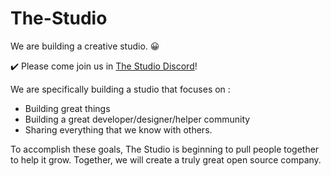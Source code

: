# The-Studio
We are building a creative studio. 😀 

✔️ Please come join us in [The Studio Discord](https://discord.gg/xUbxaGh)!

We are specifically building a studio that focuses on :
* Building great things
* Building a great developer/designer/helper community
* Sharing everything that we know with others.

To accomplish these goals, The Studio is beginning to pull people together to help it grow. Together, we will create a truly great open source company.


